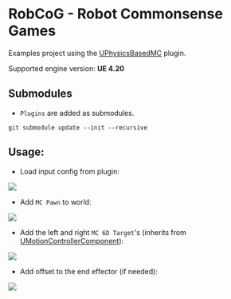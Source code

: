 # RobCoG - **Rob**ot **Co**mmonsense **G**ames

Examples project using the [UPhysicsBasedMC](https://github.com/robcog-iai/UPhysicsBasedMC) plugin.

Supported engine version: **UE 4.20**

## Submodules

 * ```Plugins``` are added as submodules.

```git submodule update --init --recursive```

## Usage:

* Load input config from plugin:

![](Documentation/Img/MCInput.JPG)

* Add `MC Pawn` to world:

![](Documentation/Img/MCPawn.JPG)

* Add the left and right `MC 6D Target`'s (inherits from [UMotionControllerComponent](https://api.unrealengine.com/INT/API/Runtime/HeadMountedDisplay/UMotionControllerComponent/index.html)):

![](Documentation/Img/MCTarget.JPG)

* Add offset to the end effector (if needed):

![](Documentation/Img/MCOffset.JPG)
